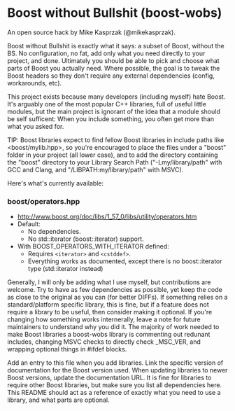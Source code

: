 # Boost without Bullshit (boost-wobs)
An open source hack by Mike Kasprzak (@mikekasprzak).

Boost without Bullshit is exactly what it says: a subset of Boost, without the BS. No configuration, no fat, add only what you need directly to your project, and done. Ultimately you should be able to pick and choose what parts of Boost you actually need. Where possible, the goal is to tweak the Boost headers so they don't require any external dependencies (config, workarounds, etc).

This project exists because many developers (including myself) hate Boost. It's arguably one of the most popular C++ libraries, full of useful little modules, but the main project is ignorant of the idea that a module should be self sufficent: When you include something, you often get more than what you asked for.


TIP: Boost libraries expect to find fellow Boost libraries in include paths like <boost/mylib.hpp>, so you're encouraged to place the files under a "boost" folder in your project (all lower case), and to add the directory containing the "boost" directory to your Library Search Path ("-Lmy/library/path" with GCC and Clang, and "/LIBPATH:my/library/path" with MSVC).


Here's what's currently available:

### boost/operators.hpp
* http://www.boost.org/doc/libs/1_57_0/libs/utility/operators.htm
* Default:
  * No dependencies.
  * No std::iterator (boost::iterator) support.
* With BOOST_OPERATORS_WITH_ITERATOR defined:
  * Requires ```<iterator>``` and ```<cstddef>```.
  * Everything works as documented, except there is no boost::iterator type (std::iterator instead)


Generally, I will only be adding what I use myself, but contributions are welcome. Try to have as few dependencies as possible, yet keep the code as close to the original as you can (for better DIFFs). If something relies on a standard/platform specific library, this is fine, but if a feature does not require a library to be useful, then consider making it optional. If you're changing how something works internerally, leave a note for future maintainers to understand why you did it. The majority of work needed to make Boost libraries a boost-wobs library is commenting out redunant includes, changing MSVC checks to directly check _MSC_VER, and wrapping optional things in #ifdef blocks.

Add an entry to this file when you add libraries. Link the specific version of documentation for the Boost version used. When updating libraries to newer Boost versions, update the documentation URL. It is fine for libraries to require other Boost libraries, but make sure you list all dependencies here. This README should act as a reference of exactly what you need to use a library, and what parts are optional.
